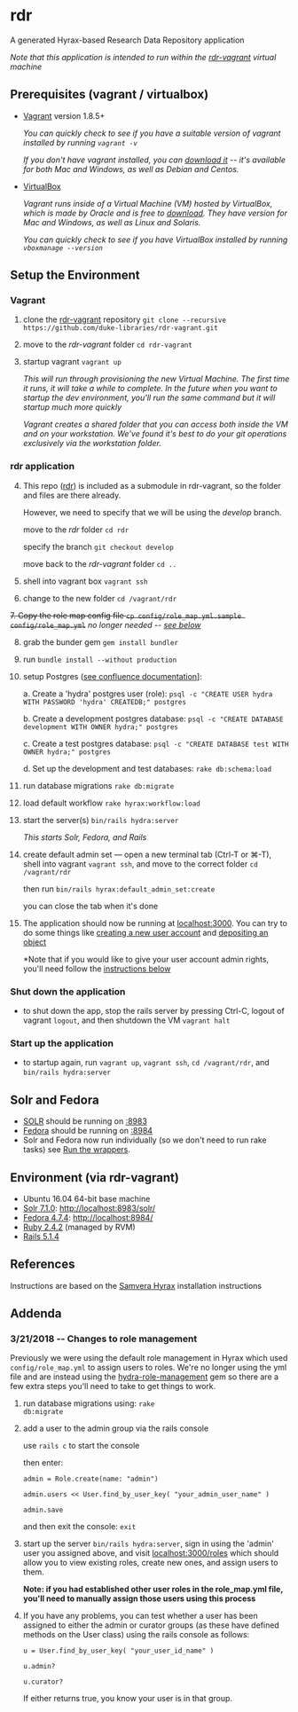 # rdr

A generated Hyrax-based Research Data Repository application

*Note that this application is intended to run within the [rdr-vagrant](https://github.com/duke-libraries/rdr-vagrant) virtual machine*


## Prerequisites (vagrant / virtualbox)

* [Vagrant](https://www.vagrantup.com/) version 1.8.5+

   *You can quickly check to see if you have a suitable version of vagrant installed by running `vagrant -v`*

   *If you don't have vagrant installed, you can [download it](https://www.vagrantup.com/downloads.html) -- it's available for both Mac and Windows, as well as Debian and Centos.*

* [VirtualBox](https://www.virtualbox.org/)

   *Vagrant runs inside of a Virtual Machine (VM) hosted by VirtualBox, which is made by Oracle and is free to [download](https://www.virtualbox.org/wiki/Downloads). They have version for Mac and Windows, as well as Linux and Solaris.*

   *You can quickly check to see if you have VirtualBox installed by running `vboxmanage --version`*


## Setup the Environment


### Vagrant

1. clone the [rdr-vagrant](https://github.com/duke-libraries/rdr-vagrant) repository `git clone --recursive https://github.com/duke-libraries/rdr-vagrant.git`
2. move to the *rdr-vagrant* folder `cd rdr-vagrant`
3. startup vagrant `vagrant up`

   *This will run through provisioning the new Virtual Machine. The first time it runs, it will take a while to complete. In the future when you want to startup the dev environment, you'll run the same command but it will startup much more quickly*

   *Vagrant creates a shared folder that you can access both inside the VM and on your workstation. We've found it's best to do your git operations exclusively via the workstation folder.*


### rdr application

4. This repo ([rdr](https://github.com/duke-libraries/rdr)) is included as a submodule in rdr-vagrant, so the folder and files are there already.

   However, we need to specify that we will be using the *develop* branch.

   move to the *rdr* folder `cd rdr`

   specify the branch `git checkout develop`

   move back to the *rdr-vagrant* folder `cd ..`


5. shell into vagrant box
`vagrant ssh`

6. change to the new folder
`cd /vagrant/rdr`

~~7. Copy the role map config file `cp config/role_map.yml.sample config/role_map.yml`~~ *no longer needed -- [see below](#3212018----changes-to-role-management)*

8. grab the bunder gem `gem install bundler`

9. run `bundle install --without production`

10. setup Postgres ([see confluence documentation](https://duldev.atlassian.net/wiki/spaces/DDR/pages/427491331/One-Time+Setup+to+Use+Postgres+instead+of+Sqlite)]:

    a. Create a 'hydra' postgres user (role): `psql -c "CREATE USER hydra WITH PASSWORD 'hydra' CREATEDB;" postgres`
  
    b. Create a development postgres database: `psql -c "CREATE DATABASE development WITH OWNER hydra;" postgres`
  
    c. Create a test postgres database: `psql -c "CREATE DATABASE test WITH OWNER hydra;" postgres`
  
    d. Set up the development and test databases: `rake db:schema:load`

11. run database migrations `rake db:migrate`

12. load default workflow `rake hyrax:workflow:load`

13. start the server(s)
`bin/rails hydra:server`

    *This starts Solr, Fedora, and Rails*

14. create default admin set &mdash; open a new terminal tab (Ctrl-T or ⌘-T), shell into vagrant `vagrant ssh`, and move to the correct folder `cd /vagrant/rdr`

    then run `bin/rails hyrax:default_admin_set:create`

    you can close the tab when it's done


15. The application should now be running at [localhost:3000](http://localhost:3000). You can try to do some things like [creating a new user account](http://localhost:3000/users/sign_up?locale=en) and [depositing an object](http://localhost:3000/concern/works/new?locale=en)

    *Note that if you would like to give your user account admin rights, you'll need follow the [instructions below](#3212018----changes-to-role-management)


### Shut down the application

* to shut down the app, stop the rails server by pressing Ctrl-C, logout of vagrant `logout`, and then shutdown the VM `vagrant halt`


### Start up the application

* to startup again, run `vagrant up`, `vagrant ssh`, `cd /vagrant/rdr`, and `bin/rails hydra:server`



## Solr and Fedora

* [SOLR](https://github.com/apache/lucene-solr) should be running on [:8983](http://localhost:8983)
* [Fedora](https://github.com/fcrepo4/fcrepo4) should be running on [:8984](http://localhost:8984)
* Solr and Fedora now run individually (so we don't need to run rake tasks) see [Run the wrappers](https://github.com/samvera/hyrax/wiki/Hyrax-Development-Guide#run-the-wrappers).


## Environment (via rdr-vagrant)

* Ubuntu 16.04 64-bit base machine
* [Solr 7.1.0](http://lucene.apache.org/solr/): [http://localhost:8983/solr/](http://localhost:8983/solr/)
* [Fedora 4.7.4](http://fedorarepository.org/): [http://localhost:8984/](http://localhost:8984/)
* [Ruby 2.4.2](https://www.ruby-lang.org) (managed by RVM)
* [Rails 5.1.4](http://rubyonrails.org/)


## References

Instructions are based on the [Samvera Hyrax](https://github.com/samvera/hyrax#creating-a-hyrax-based-app) installation instructions


## Addenda

### 3/21/2018 -- Changes to role management

Previously we were using the default role management in Hyrax which used <code>config/role_map.yml</code> to assign users to roles. We're no longer using the yml file and are instead using the [hydra-role-management](https://github.com/samvera/hydra-role-management) gem so there are a few extra steps you'll need to take to get things to work.

1. run database migrations using: <code>rake db:migrate</code>
        
2. add a user to the admin group via the rails console
    
    use `rails c` to start the console
    
    then enter:
    
    `admin = Role.create(name: "admin")` 
    
    `admin.users << User.find_by_user_key( "your_admin_user_name" )`
    
    `admin.save`

    and then exit the console: `exit`
    
3. start up the server `bin/rails hydra:server`, sign in using the 'admin' user you assigned above, and visit [localhost:3000/roles](http://localhost:3000/roles) which should allow you to view existing roles, create new ones, and assign users to them. 

    **Note: if you had established other user roles in the role_map.yml file, you'll need to manually assign those users using this process**

4. If you have any problems, you can test whether a user has been assigned to either the admin or curator groups (as these have defined methods on the User class) using the rails console as follows:

    `u = User.find_by_user_key( "your_user_id_name" )`

    `u.admin?`
    
    `u.curator?`
    
    If either returns true, you know your user is in that group.


